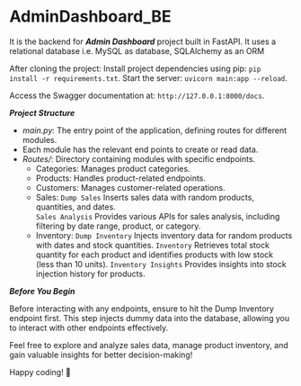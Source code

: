 # AdminDashboard_BE

It is the backend for ***Admin Dashboard*** project built in FastAPI.
It uses a relational database i.e. MySQL as database, SQLAlchemy as an ORM

After cloning the project:
Install project dependencies using pip: `pip install -r requirements.txt`.
Start the server: `uvicorn main:app --reload`.

Access the Swagger documentation at: `http://127.0.0.1:8000/docs`.

***Project Structure***

+ *main.py*: The entry point of the application, defining routes for different modules.
+ Each module has the relevant end points to create or read data.
+ *Routes/*: Directory containing modules with specific endpoints.
  + Categories: Manages product categories.
  + Products: Handles product-related endpoints.
  + Customers: Manages customer-related operations.
  + Sales:
    `Dump Sales` Inserts sales data with random products, quantities, and dates.<br>
    `Sales Analysis` Provides various APIs for sales analysis, including filtering by date range, product, or category.
  + Inventory:
    `Dump Inventory` Injects inventory data for random products with dates and stock quantities.
    `Inventory` Retrieves total stock quantity for each product and identifies products with low stock (less than 10 units).
    `Inventory Insights` Provides insights into stock injection history for products.

***Before You Begin***

Before interacting with any endpoints, ensure to hit the Dump Inventory endpoint first. This step injects dummy data into the database, allowing you to interact with other endpoints effectively.

Feel free to explore and analyze sales data, manage product inventory, and gain valuable insights for better decision-making!

Happy coding! 🚀





